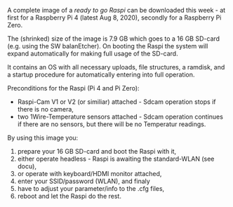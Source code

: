 A complete image of a *ready to go Raspi* can be downloaded this week - at first for a Raspberry Pi 4 (latest Aug 8, 2020), secondly for a Raspberry Pi Zero.

The (shrinked) size of the image is 7.9 GB which goes to a 16 GB SD-card (e.g. using the SW balanEtcher). On booting the Raspi the system will expand automatically for making full usage of the SD-card.

It contains an OS with all necessary uploads, file structures, a ramdisk, and a startup procedure for automatically entering into full operation.

Preconditions for the Raspi (Pi 4 and Pi Zero):
* Raspi-Cam V1 or V2 (or similiar) attached - Sdcam operation stops if there is no camera,
* two 1Wire-Temperature sensors attached - Sdcam operation continues if there are no sensors, but there will be no Temperatur readings.

By using this image you:
1) prepare your 16 GB SD-card and boot the Raspi with it,
2) either operate headless - Raspi is awaiting the standard-WLAN (see docu),
3) or operate with keyboard/HDMI monitor attached,
4) enter your SSID/password (WLAN), and finaly
5) have to adjust your parameter/info to the .cfg files,
6) reboot and let the Raspi do the rest.
